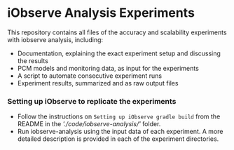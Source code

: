 # iObserve Analysis Experiments
This repository contains all files of the accuracy and scalability experiments with iobserve analysis, including:
 - Documentation, explaining the exact experiment setup and discussing the results
 - PCM models and monitoring data, as input for the experiments
 - A script to automate consecutive experiment runs
 - Experiment results, summarized and as raw output files

### Setting up iObserve to replicate the experiments
 - Follow the instructions on `Setting up iObserve gradle build` from the README in the *'./code/iobserve-analysis/'* 
 folder.
 - Run iobserve-analysis using the input data of each experiment. 
 A more detailed description is provided in each of the experiment directories.